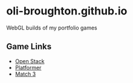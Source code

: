 # oli-broughton.github.io
WebGL builds of my portfolio games

## Game Links 
* [Open Stack](https://oli-broughton.github.io/openstack/index.html)
* [Platformer](https://oli-broughton.github.io/platformer/index.html)
* [Match 3](https://oli-broughton.github.io/match3/index.html)
